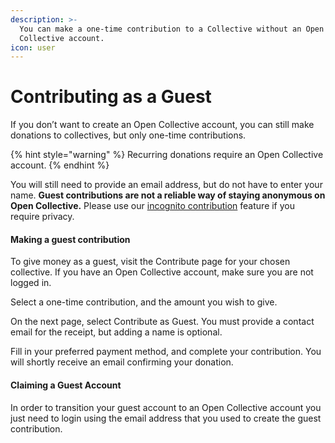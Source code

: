 ```yaml
---
description: >-
  You can make a one-time contribution to a Collective without an Open
  Collective account.
icon: user
---
```


# Contributing as a Guest

If you don’t want to create an Open Collective account, you can still make donations to collectives, but only one-time contributions.

{% hint style="warning" %}
Recurring donations require an Open Collective account.
{% endhint %}

You will still need to provide an email address, but do not have to enter your name. **Guest contributions are not a reliable way of staying anonymous on Open Collective.** Please use our [incognito contribution](contributing.md#contribute-as) feature if you require privacy.

#### Making a guest contribution

To give money as a guest, visit the Contribute page for your chosen collective. If you have an Open Collective account, make sure you are not logged in.

Select a one-time contribution, and the amount you wish to give.

On the next page, select Contribute as Guest. You must provide a contact email for the receipt, but adding a name is optional.

Fill in your preferred payment method, and complete your contribution. You will shortly receive an email confirming your donation.

#### Claiming a Guest Account&#x20;

In order to transition your guest account to an Open Collective account you just need to login using the email address that you used to create the guest contribution.&#x20;
